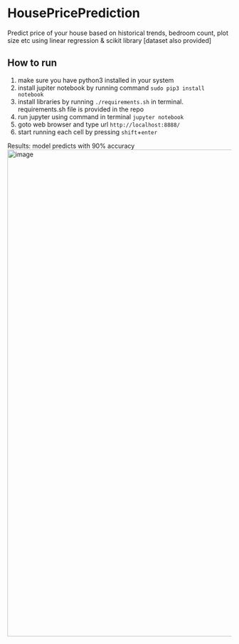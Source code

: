 # HousePricePrediction
Predict price of your house based on historical trends, bedroom count, plot size etc using linear regression &amp; scikit library [dataset also provided]

## How to run
1. make sure you have python3 installed in your system
2. install jupiter notebook by running command `sudo pip3 install notebook` 
3. install libraries by running `./requirements.sh` in terminal. requirements.sh file is provided in the repo
4. run jupyter using command in terminal `jupyter notebook`
5. goto web browser and type url `http://localhost:8888/`
6. start running each cell by pressing `shift`+`enter`

Results:
model predicts with 90% accuracy
<img width="1091" alt="image" src="https://user-images.githubusercontent.com/32218020/160366489-e77a22d8-7b40-4a69-a2c9-76ae2dfaa454.png">
